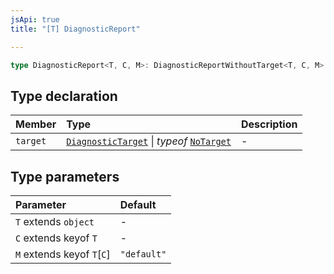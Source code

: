 ```yaml
---
jsApi: true
title: "[T] DiagnosticReport"

---
```

```ts
type DiagnosticReport<T, C, M>: DiagnosticReportWithoutTarget<T, C, M> & object;
```

## Type declaration

| Member | Type | Description |
| :------ | :------ | :------ |
| `target` | [`DiagnosticTarget`](DiagnosticTarget.md) \| *typeof* [`NoTarget`](../variables/NoTarget.md) | - |

## Type parameters

| Parameter | Default |
| :------ | :------ |
| `T` extends `object` | - |
| `C` extends keyof `T` | - |
| `M` extends keyof `T`[`C`] | `"default"` |
